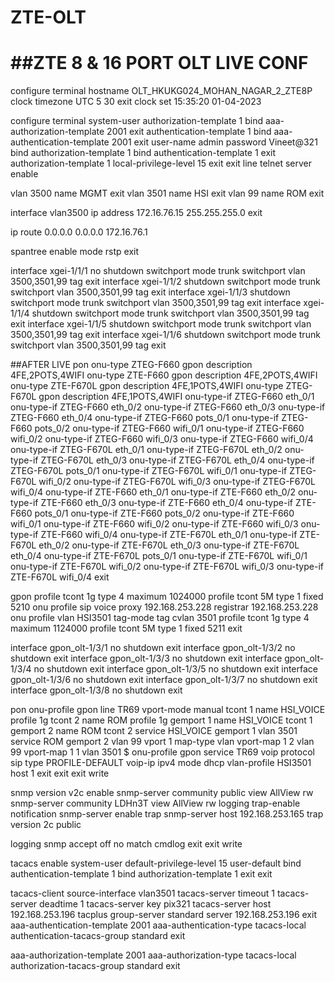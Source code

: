 # ZTE-OLT

##ZTE 8 & 16 PORT OLT LIVE CONF 
===========================================


configure terminal
hostname OLT_HKUKG024_MOHAN_NAGAR_2_ZTE8P
clock timezone UTC 5 30
exit
clock set 15:35:20 01-04-2023


configure terminal
system-user
authorization-template 1
bind aaa-authorization-template 2001
exit
authentication-template 1
bind aaa-authentication-template 2001
exit
user-name admin
password Vineet@321
bind authorization-template 1
bind authentication-template 1
exit
authorization-template 1
local-privilege-level 15
exit
exit
line telnet server enable

vlan 3500
name MGMT
exit
vlan 3501
name HSI
exit
vlan 99
name ROM
exit

interface vlan3500
ip address 172.16.76.15 255.255.255.0
exit

ip route 0.0.0.0 0.0.0.0 172.16.76.1

spantree
enable
mode rstp
exit


interface xgei-1/1/1
no shutdown
switchport mode trunk
switchport vlan 3500,3501,99 tag
exit
interface xgei-1/1/2
shutdown
switchport mode trunk
switchport vlan 3500,3501,99 tag
exit
interface xgei-1/1/3
 shutdown
switchport mode trunk
switchport vlan 3500,3501,99 tag
exit
interface xgei-1/1/4
 shutdown
switchport mode trunk
switchport vlan 3500,3501,99 tag
exit
interface xgei-1/1/5
shutdown
switchport mode trunk
switchport vlan 3500,3501,99 tag
exit
interface xgei-1/1/6
shutdown
switchport mode trunk
switchport vlan 3500,3501,99 tag
exit


##AFTER LIVE
pon
onu-type ZTEG-F660 gpon description 4FE,2POTS,4WIFI
onu-type ZTE-F660 gpon description 4FE,2POTS,4WIFI
onu-type ZTE-F670L gpon description 4FE,1POTS,4WIFI
onu-type ZTEG-F670L gpon description 4FE,1POTS,4WIFI
onu-type-if ZTEG-F660 eth_0/1
onu-type-if ZTEG-F660 eth_0/2
onu-type-if ZTEG-F660 eth_0/3
onu-type-if ZTEG-F660 eth_0/4
onu-type-if ZTEG-F660 pots_0/1
onu-type-if ZTEG-F660 pots_0/2
onu-type-if ZTEG-F660 wifi_0/1
onu-type-if ZTEG-F660 wifi_0/2
onu-type-if ZTEG-F660 wifi_0/3
onu-type-if ZTEG-F660 wifi_0/4
onu-type-if ZTEG-F670L eth_0/1
onu-type-if ZTEG-F670L eth_0/2
onu-type-if ZTEG-F670L eth_0/3
onu-type-if ZTEG-F670L eth_0/4
onu-type-if ZTEG-F670L pots_0/1
onu-type-if ZTEG-F670L wifi_0/1
onu-type-if ZTEG-F670L wifi_0/2
onu-type-if ZTEG-F670L wifi_0/3
onu-type-if ZTEG-F670L wifi_0/4
onu-type-if ZTE-F660 eth_0/1
onu-type-if ZTE-F660 eth_0/2
onu-type-if ZTE-F660 eth_0/3
onu-type-if ZTE-F660 eth_0/4
onu-type-if ZTE-F660 pots_0/1
onu-type-if ZTE-F660 pots_0/2
onu-type-if ZTE-F660 wifi_0/1
onu-type-if ZTE-F660 wifi_0/2
onu-type-if ZTE-F660 wifi_0/3
onu-type-if ZTE-F660 wifi_0/4
onu-type-if ZTE-F670L eth_0/1
onu-type-if ZTE-F670L eth_0/2
onu-type-if ZTE-F670L eth_0/3
onu-type-if ZTE-F670L eth_0/4
onu-type-if ZTE-F670L pots_0/1
onu-type-if ZTE-F670L wifi_0/1
onu-type-if ZTE-F670L wifi_0/2
onu-type-if ZTE-F670L wifi_0/3
onu-type-if ZTE-F670L wifi_0/4
exit



gpon
profile tcont 1g type 4 maximum 1024000
profile tcont 5M type 1 fixed 5210
onu profile sip voice proxy 192.168.253.228 registrar 192.168.253.228
onu profile vlan HSI3501 tag-mode tag cvlan 3501
profile tcont 1g type 4 maximum 1124000
profile tcont 5M type 1 fixed 5211
exit

interface gpon_olt-1/3/1
no shutdown
exit
interface gpon_olt-1/3/2
no shutdown
exit
interface gpon_olt-1/3/3
no shutdown
exit
interface gpon_olt-1/3/4
no shutdown
exit
interface gpon_olt-1/3/5
no shutdown
exit
interface gpon_olt-1/3/6
no shutdown
exit
interface gpon_olt-1/3/7
no shutdown
exit
interface gpon_olt-1/3/8
no shutdown
exit





pon
onu-profile gpon line TR69
vport-mode manual
tcont 1 name HSI_VOICE profile 1g
tcont 2 name ROM profile 1g
gemport 1 name HSI_VOICE tcont 1
gemport 2 name ROM tcont 2
service HSI_VOICE gemport 1 vlan 3501
service ROM gemport 2 vlan 99
vport 1 map-type vlan
vport-map 1 2 vlan 99
vport-map 1 1 vlan 3501
$
onu-profile gpon service TR69
voip protocol sip
type PROFILE-DEFAULT
voip-ip ipv4 mode dhcp vlan-profile HSI3501 host 1
exit
exit
exit
write



snmp version v2c enable
snmp-server community public view AllView rw
snmp-server community LDHn3T view AllView rw
logging trap-enable notification
snmp-server enable trap
snmp-server host 192.168.253.165 trap version 2c public


logging snmp
accept off
no match cmdlog
exit
exit
write



tacacs enable
system-user
default-privilege-level 15
user-default
bind authentication-template 1
bind authorization-template 1
exit
exit


tacacs-client source-interface vlan3501
tacacs-server timeout 1
tacacs-server deadtime 1
tacacs-server key pix321
tacacs-server host 192.168.253.196
tacplus group-server standard
server 192.168.253.196
exit
aaa-authentication-template 2001
aaa-authentication-type tacacs-local
authentication-tacacs-group standard
exit

aaa-authorization-template 2001
aaa-authorization-type tacacs-local
authorization-tacacs-group standard
exit



